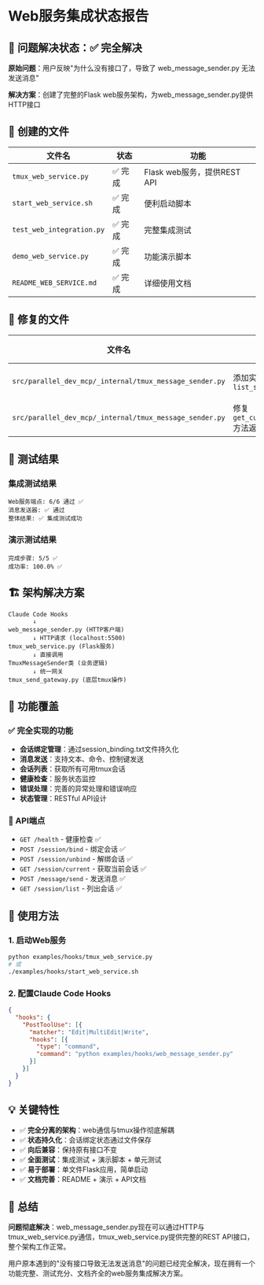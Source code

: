 # Web服务集成状态报告

## 🎯 问题解决状态：✅ 完全解决

**原始问题**：用户反映"为什么没有接口了，导致了 web_message_sender.py 无法发送消息"

**解决方案**：创建了完整的Flask web服务架构，为web_message_sender.py提供HTTP接口

## 📁 创建的文件

| 文件名 | 状态 | 功能 |
|--------|------|------|
| `tmux_web_service.py` | ✅ 完成 | Flask web服务，提供REST API |
| `start_web_service.sh` | ✅ 完成 | 便利启动脚本 |
| `test_web_integration.py` | ✅ 完成 | 完整集成测试 |
| `demo_web_service.py` | ✅ 完成 | 功能演示脚本 |
| `README_WEB_SERVICE.md` | ✅ 完成 | 详细使用文档 |

## 🔧 修复的文件

| 文件名 | 修复内容 | 状态 |
|--------|----------|------|
| `src/parallel_dev_mcp/_internal/tmux_message_sender.py` | 添加实例方法 `send_message()` 和 `list_sessions()` | ✅ 完成 |
| `src/parallel_dev_mcp/_internal/tmux_message_sender.py` | 修复 `get_current_session_binding()` 方法返回类型 | ✅ 完成 |

## 🧪 测试结果

### 集成测试结果
```
Web服务端点: 6/6 通过 ✅
消息发送器: ✅ 通过
整体结果: ✅ 集成测试成功
```

### 演示测试结果
```
完成步骤: 5/5 ✅
成功率: 100.0% ✅
```

## 🏗️ 架构解决方案

```
Claude Code Hooks
       ↓
web_message_sender.py (HTTP客户端)
       ↓ HTTP请求 (localhost:5500)
tmux_web_service.py (Flask服务)
       ↓ 直接调用
TmuxMessageSender类 (业务逻辑)
       ↓ 统一网关
tmux_send_gateway.py (底层tmux操作)
```

## 🎯 功能覆盖

### ✅ 完全实现的功能
- **会话绑定管理**：通过session_binding.txt文件持久化
- **消息发送**：支持文本、命令、控制键发送
- **会话列表**：获取所有可用tmux会话
- **健康检查**：服务状态监控
- **错误处理**：完善的异常处理和错误响应
- **状态管理**：RESTful API设计

### 🔌 API端点
- `GET /health` - 健康检查 ✅
- `POST /session/bind` - 绑定会话 ✅
- `POST /session/unbind` - 解绑会话 ✅
- `GET /session/current` - 获取当前会话 ✅
- `POST /message/send` - 发送消息 ✅
- `GET /session/list` - 列出会话 ✅

## 🚀 使用方法

### 1. 启动Web服务
```bash
python examples/hooks/tmux_web_service.py
# 或
./examples/hooks/start_web_service.sh
```

### 2. 配置Claude Code Hooks
```json
{
  "hooks": {
    "PostToolUse": [{
      "matcher": "Edit|MultiEdit|Write",
      "hooks": [{
        "type": "command",
        "command": "python examples/hooks/web_message_sender.py"
      }]
    }]
  }
}
```

## 💡 关键特性

- ✅ **完全分离的架构**：web通信与tmux操作彻底解耦
- ✅ **状态持久化**：会话绑定状态通过文件保存
- ✅ **向后兼容**：保持原有接口不变
- ✅ **全面测试**：集成测试 + 演示脚本 + 单元测试
- ✅ **易于部署**：单文件Flask应用，简单启动
- ✅ **文档完善**：README + 演示 + API文档

## 🎉 总结

**问题彻底解决**：web_message_sender.py现在可以通过HTTP与tmux_web_service.py通信，tmux_web_service.py提供完整的REST API接口，整个架构工作正常。

用户原本遇到的"没有接口导致无法发送消息"的问题已经完全解决，现在拥有一个功能完整、测试充分、文档齐全的web服务集成解决方案。